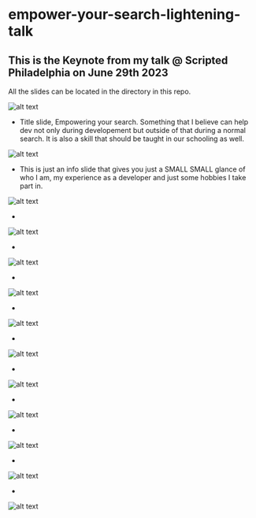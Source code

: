 # empower-your-search-lightening-talk
## This is the Keynote from my talk @ Scripted Philadelphia on June 29th 2023
All the slides can be located in the directory in this repo.


![alt text](./Empower%20Your%20Search/‎Empower%20Your%20Search.‎001.png)

- Title slide, Empowering your search. Something that I believe can help dev not only during developement but outside of that during a normal search. It is also a skill that should be taught in our schooling as well.
  
![alt text](./Empower%20Your%20Search/‎Empower%20Your%20Search.‎002.png)

- This is just an info slide that gives you just a SMALL SMALL glance of who I am, my experience as a developer and just some hobbies I take part in.

![alt text](./Empower%20Your%20Search/‎Empower%20Your%20Search.‎003.png)

-
![alt text](./Empower%20Your%20Search/‎Empower%20Your%20Search.‎004.png)

-
![alt text](./Empower%20Your%20Search/‎Empower%20Your%20Search.‎005.png)

-
![alt text](./Empower%20Your%20Search/‎Empower%20Your%20Search.‎006.png)

-
![alt text](./Empower%20Your%20Search/‎Empower%20Your%20Search.‎007.png)

-
![alt text](./Empower%20Your%20Search/‎Empower%20Your%20Search.‎008.png)

-
![alt text](./Empower%20Your%20Search/‎Empower%20Your%20Search.‎009.png)

-
![alt text](./Empower%20Your%20Search/‎Empower%20Your%20Search.‎010.png)

-
![alt text](./Empower%20Your%20Search/‎Empower%20Your%20Search.‎011.png)

-
![alt text](./Empower%20Your%20Search/‎Empower%20Your%20Search.‎012.png)

-
![alt text](./Empower%20Your%20Search/‎Empower%20Your%20Search.‎013.png)
